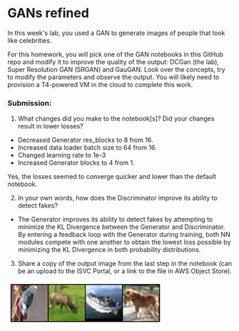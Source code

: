 # GANs refined
In this week's lab, you used a GAN to generate images of people that look like celebrities.

For this homework, you will pick one of the GAN notebooks in this GitHub repo and modify it to improve the quality of the output: DCGan (the lab), Super Resolution GAN (SRGAN) and GauGAN. Look over the concepts, try to modify the parameters and observe the output. You will likely need to provision a T4-powered VM in the cloud to complete this work.

### Submission:
1. What changes did you make to the notebook[s]? Did your changes result in lower losses?
- Decreased Generator res_blocks to 8 from 16.
- Increased data loader batch size to 64 from 16.
- Changed learning rate to 1e-3
- Increased Generator blocks to 4 from 1.

Yes, the losses seemed to converge quicker and lower than the default notebook.

2. In your own words, how does the Discriminator improve its ability to detect fakes?
- The Generator improves its ability to detect fakes by attempting to minimize the KL Divergence between the Generator and Discriminator.  By entering a feedback loop with the Generator during training, both NN modules compete with one another to obtain the lowest loss possible by minimizing the KL Divergence in both probability distributions. 
3. Share a copy of the output image from the last step in the notebook (can be an upload to the ISVC Portal, or a link to the file in AWS Object Store).

![Image](last_img.png)
